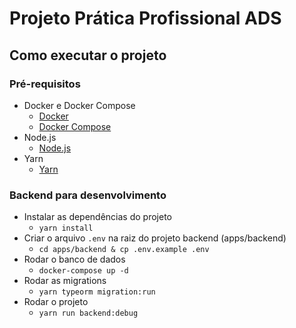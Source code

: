 # Projeto Prática Profissional ADS

## Como executar o projeto

### Pré-requisitos

- Docker e Docker Compose
  - [Docker](https://docs.docker.com/engine/install/)
  - [Docker Compose](https://docs.docker.com/compose/install/)
- Node.js
  - [Node.js](https://nodejs.org/en/download/)
- Yarn
  - [Yarn](https://classic.yarnpkg.com/en/docs/install/#debian-stable)

### Backend para desenvolvimento

- Instalar as dependências do projeto
  - `yarn install`
- Criar o arquivo `.env` na raiz do projeto backend (apps/backend)
  - `cd apps/backend & cp .env.example .env`
- Rodar o banco de dados
  - `docker-compose up -d`
- Rodar as migrations
  - `yarn typeorm migration:run`
- Rodar o projeto
  - `yarn run backend:debug`
